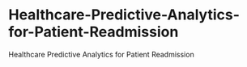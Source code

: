 # Healthcare-Predictive-Analytics-for-Patient-Readmission
Healthcare Predictive Analytics for Patient Readmission
